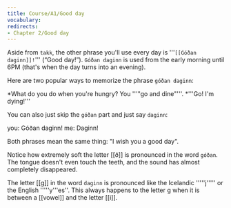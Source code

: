 ```yaml
---
title: Course/A1/Good day
vocabulary:
redirects:
- Chapter 2/Good day
---
```


Aside from `takk`, the other phrase you'll use every day is '''`[[Góðan daginn]]!`''' (“Good day!”). `Góðan daginn` is used from the early morning until 6PM (that's when the day turns into an evening).

Here are two popular ways to memorize the phrase `góðan daginn`:

*What do you do when you're hungry? You '''"go and dine"'''.
*'''Go! I'm dying!'''

You can also just skip the `góðan` part and just say `daginn`:

<Conversation>
you: Góðan daginn!
me: Daginn!
</Conversation>

Both phrases mean the same thing: "I wish you a good day".

Notice how extremely soft the letter [[ð]] is pronounced in the word `góðan`. The tongue doesn't even touch the teeth, and the sound has almost completely disappeared.

The letter [[g]] in the word `daginn` is pronounced like the Icelandic '''''j''''' or the English '''''y'''es''. This always happens to the letter g when it is between a [[vowel]] and the letter [[i]].